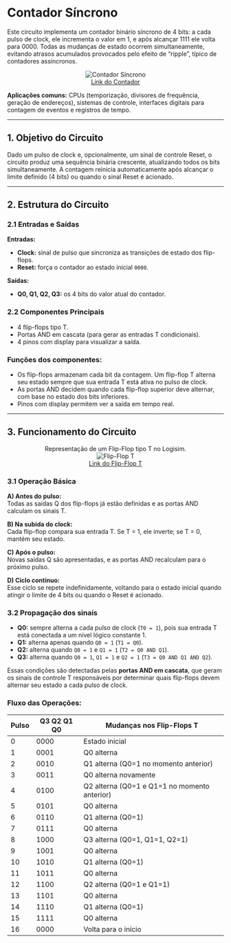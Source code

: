 # Contador Síncrono 

Este circuito implementa um contador binário síncrono de 4 bits: a cada pulso de clock, ele incrementa o valor em 1, e após alcançar 1111 ele volta para 0000. Todas as mudanças de estado ocorrem simultaneamente, evitando atrasos acumulados provocados pelo efeito de “ripple”, típico de contadores assíncronos.

<p align="center">
  <img src="./Imagens/ContadorSincrono.png" alt="Contador Síncrono"><br>
  <a href="./13-ContadorSicrono.circ">Link do Contador</a>
</p>

**Aplicações comuns:** CPUs (temporização, divisores de frequência, geração de endereços), sistemas de controle, interfaces digitais para contagem de eventos e registros de tempo.

---

## 1. Objetivo do Circuito

Dado um pulso de clock e, opcionalmente, um sinal de controle Reset, o circuito produz uma sequência binária crescente, atualizando todos os bits simultaneamente.  A contagem reinicia automaticamente após alcançar o limite definido (4 bits) ou quando o sinal Reset é acionado.

---

## 2. Estrutura do Circuito

### 2.1 Entradas e Saídas
**Entradas:**
- **Clock:** sinal de pulso que sincroniza as transições de estado dos flip-flops.
- **Reset:** força o contador ao estado inicial `0000`.

**Saídas:**
- **Q0, Q1, Q2, Q3:** os 4 bits do valor atual do contador.


### 2.2 Componentes Principais

- 4 flip-flops tipo T.
- Portas AND em cascata (para gerar as entradas T condicionais).
- 4 pinos com display para visualizar a saída.

### **Funções dos componentes:**
- Os flip-flops armazenam cada bit da contagem. Um flip-flop T alterna seu estado sempre que sua entrada T está ativa no pulso de clock.
- As portas AND decidem quando cada flip-flop superior deve alternar, com base no estado dos bits inferiores.
- Pinos com display permitem ver a saída em tempo real.

---

## 3. Funcionamento do Circuito

<p align="center">
  Representação de um Flip-Flop tipo T no Logisim.<br>
  <img src="./Imagens/xxxxx.png" alt="Flip-Flop T"><br>
  <a href="./1-xxxxx.circ">Link do Flip-Flop T</a>
</p>

### 3.1 Operação Básica

**A) Antes do pulso:**  
Todas as saídas Q dos flip-flops já estão definidas e as portas AND calculam os sinais T.

**B) Na subida do clock:**  
Cada flip-flop compara sua entrada T. Se T = 1, ele inverte; se T = 0, mantém seu estado.

**C) Após o pulso:**  
Novas saídas Q são apresentadas, e as portas AND recalculam para o próximo pulso.

**D) Ciclo contínuo:**  
Esse ciclo se repete indefinidamente, voltando para o estado inicial quando atingir o limite de 4 bits ou quando o Reset é acionado.

### 3.2 Propagação dos sinais

- **Q0:** sempre alterna a cada pulso de clock (`T0 = 1`), pois sua entrada T está conectada a um nível lógico constante 1.
- **Q1:** alterna apenas quando `Q0 = 1` (`T1 = Q0`).
- **Q2:** alterna quando `Q0 = 1` e `Q1 = 1` (`T2 = Q0 AND Q1`).
- **Q3:** alterna quando `Q0 = 1`, `Q1 = 1` e `Q2 = 1` (`T3 = Q0 AND Q1 AND Q2`).

Essas condições são detectadas pelas **portas AND em cascata**, que geram os sinais de controle T responsáveis por determinar quais flip-flops devem alternar seu estado a cada pulso de clock.

### Fluxo das Operações:

| Pulso | Q3 Q2 Q1 Q0 | Mudanças nos Flip-Flops T                                |
|-------|-------------|----------------------------------------------------------|
| 0     | 0000        | Estado inicial                                           |
| 1     | 0001        | Q0 alterna                                               |
| 2     | 0010        | Q1 alterna (Q0=1 no momento anterior)                  |
| 3     | 0011        | Q0 alterna novamente                                     |
| 4     | 0100        | Q2 alterna (Q0=1 e Q1=1 no momento anterior)           |
| 5     | 0101        | Q0 alterna                                               |
| 6     | 0110        | Q1 alterna (Q0=1)                                       |
| 7     | 0111        | Q0 alterna                                               |
| 8     | 1000        | Q3 alterna (Q0=1, Q1=1, Q2=1)                           |
| 9     | 1001        | Q0 alterna                                               |
| 10    | 1010        | Q1 alterna (Q0=1)                                       |
| 11    | 1011        | Q0 alterna                                               |
| 12    | 1100        | Q2 alterna (Q0=1 e Q1=1)                                |
| 13    | 1101        | Q0 alterna                                               |
| 14    | 1110        | Q1 alterna (Q0=1)                                       |
| 15    | 1111        | Q0 alterna                                               |
| 16    | 0000        | Volta para o início                                    |
